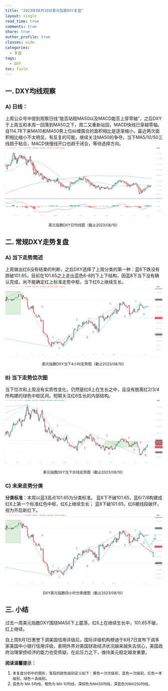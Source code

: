 ```yaml
---
title: "2023年08月10日美元指数DXY复盘"
layout: single
read_time: true
comments: true
share: true
author_profile: true
classes: wide
categories:
  - 复盘
tags:
  - DXY
toc: fasle
---
```

## 一. DXY均线观察
### A) 日线：
上周公众号中提到观察日线”能否站稳MA50以及MACD能否上穿零轴”，之后DXY于上周五和本周一回落到MA50之下，周二又重新站回，MACD快线已穿越零轴。自114.78下来MA10和MA50男上位纠缠围合的面积相比是逐渐缩小，最近两次面积相比缩小不太明显，有反复的可能，继续关注MA50的争夺。当下MA5/10/50三线趋于粘合，MACD快慢线开口也趋于闭合，等待选择方向。
 ![道指DJI](/assets/images/2023-08-10-DXY-day.png)
<small><center>美元指数DXY日均线图（截止2023/08/10）</center></small>
## 二. 常规DXY走势复盘
### A) 当下走势简述
上周做出红6没有结束的判断，之后DXY选择了上周分类的第一种：蓝6下跌没有跌破101.65。目前在101.65之上走出蓝色6-8的下上下结构，因蓝8下当下没有确认完成，尚不能确定红上标准走势中枢。当下红6上继续生长。
 ![道指DJI](/assets/images/2023-08-10-DXY-hour.png)
<small><center>美元指数DXY当下4小时走势图（截止2023/08/10）</center></small>
### B) 当下走势位次图
当下位次和上周没有实质性变化，仍然是红6上在生长之中，且没有脱离红2/3/4所构建的绿色中枢区间。短期关注红6生长的内部结构。
 ![道指DJI](/assets/images/2023-08-10-DXY-day-1.png)
<small><center>美元指数DXY当下日线走势图（截止2023/08/10）</center></small>
### C) 未来走势分类
**分类标准**：本周以蓝3高点101.65为分类标准。
蓝8下不破101.65，蓝6/7/8构建成红6上第一个标准红色中枢，红6上继续生长；
蓝8下破101.65，红6被线段破坏，视为开启新红下。
 ![道指DJI](/assets/images/2023-08-10-DXY-hour-fl.png)
<small><center>DXY美元指数四小时分类缠图（截止2023/08/10）</center></small>
## 三. 小结
过去一周美元指数DXY围绕MA50下上震荡，红6上在继续生长中，101.65不破，红上继续。

自上周8月1日惠誉下调美国信用评级后，国际评级机构穆迪于8月7日宣布下调多家美国中小银行信用评级，表明外界对美国财政经济状况越来越失去信心，美国政府治理掌控经济的能力也受质疑，在此压力之下，维持美元稳定越发重要。

**阅读温馨提示：** 
1. <small>本复盘分析中的图形，笔段的颜色级别定义如下：黄色＝次次级别，蓝色＝次级别，红色＝本级别，绿色＝高级别。</small> 
2. <small>蓝色为 MA 5均线，橙色为 MA 10均线，深绿色为MA50均线，深蓝色为MA250均线。</small> 


